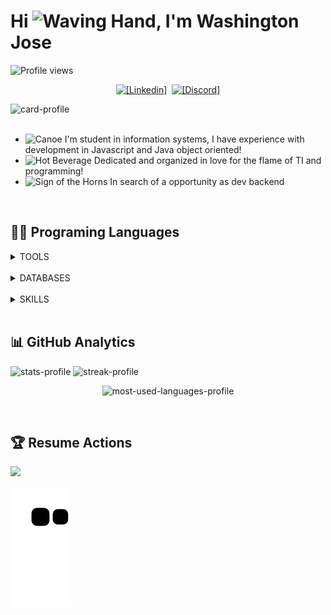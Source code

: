 # Hi <img src="https://raw.githubusercontent.com/Tarikul-Islam-Anik/Animated-Fluent-Emojis/master/Emojis/Hand%20gestures/Waving%20Hand.png" alt="Waving Hand" width="100" height="100" />, I'm Washington Jose


<p aling="left"><img alt="Profile views" src="https://komarev.com/ghpvc/?username=washingtonjrdev&color=FF7139" />
</p>

<p align="center">
  <a href="https://www.linkedin.com/in/washingtonjose" target="_blank"><img alt="[Linkedin]" src="https://img.shields.io/badge/Washington Jose-000000?style=flat-square&logo=linkedin&logoColor=FF7139" target="_blank"/></a>&nbsp;
  <a href="https://discord.gg/fKTVZa9kJK"><img alt="[Discord]" src="https://img.shields.io/badge/WashingtonTI-000000?style=flat-square&logo=discord&logoColor=FF7139"/></a>
</p>

<div>
<img alt="card-profile" src="https://user-images.githubusercontent.com/75760299/235548019-7d3c46a2-37f3-427e-8d33-a6b2962980d5.png"/>
</div>
&nbsp;

-  <img src="https://raw.githubusercontent.com/Tarikul-Islam-Anik/Animated-Fluent-Emojis/master/Emojis/Travel%20and%20places/Canoe.png" alt="Canoe" width="30" height="30" /> I'm student in information systems, I have experience with development in Javascript and Java object oriented!
- <img src="https://raw.githubusercontent.com/Tarikul-Islam-Anik/Animated-Fluent-Emojis/master/Emojis/Food/Hot%20Beverage.png" alt="Hot Beverage" width="30" height="30" /> Dedicated and organized in love for the flame of TI and programming!
- <img src="https://raw.githubusercontent.com/Tarikul-Islam-Anik/Animated-Fluent-Emojis/master/Emojis/Hand%20gestures/Sign%20of%20the%20Horns.png" alt="Sign of the Horns" width="30" height="30" /> In search of a opportunity as dev backend

&nbsp;
## 🧑‍💻&nbsp;Programing Languages

<details align="left">
  <summary>TOOLS</summary>  
    <img alt="Visual Code" src="https://user-images.githubusercontent.com/75760299/235329293-d04ad426-da1b-46da-94f1-fa1b3bcd36e0.png"      width="60px"/>&nbsp;    
    <img alt="Netbeans" src="https://user-images.githubusercontent.com/75760299/235328830-3f7a4296-fae5-49a0-8181-c2a6519b3540.png"   width="60px"/>
</details>
&nbsp; 

<details align="left">
  <summary>DATABASES</summary>
    <img alt="MongoDB" src="https://user-images.githubusercontent.com/75760299/235318610-b2ef7100-8c5f-4bdc-8d55-7c527feb0a55.png"  width="95px"/>&nbsp;
    <img alt="Mysql" src="https://user-images.githubusercontent.com/75760299/235317637-80a7ccb4-1ee3-4c77-87be-1c37aad620f1.png"    width="80px"/>
</details>
&nbsp;

<details align="left">  
  <summary>SKILLS</summary>
  <img alt="JS" src="https://user-images.githubusercontent.com/75760299/235330954-42ff250f-a0a8-419e-829c-d540e7a97d72.png"       width="60px"/>&nbsp;
  <img alt="HTML" src="https://user-images.githubusercontent.com/75760299/235330984-80d2f221-f2cf-4b97-8c72-0fbbf2746276.png"     width="60px"/>&nbsp;
  <img alt="JAVA" src="https://user-images.githubusercontent.com/75760299/235331004-cc49052e-241d-4652-ae5e-8a3979df93e7.png" width="60px" />
</details>
&nbsp;

## 📊&nbsp;GitHub Analytics

<p align="left">
  <img alt="stats-profile"  height="165em" src="https://github-readme-stats.vercel.app/api?username=washingtonjrdev&show_icons=true&theme=codeSTACKr&include_all_commits=true&count_private=true"/>&nbsp;<img alt="streak-profile" height="165em" src="https://github-readme-streak-stats.herokuapp.com/?user=washingtonjrdev&theme=codeSTACKr" />
</p>

<p align="center">
  <img alt="most-used-languages-profile" width="550em" src="https://github-readme-stats.vercel.app/api/top-langs/?username=washingtonjrdev&layout=compact&langs_count=7&theme=codeSTACKr"/>  
</p>
&nbsp;

## 🏆 Resume Actions

<p align="left"><a href="https://github.com/ryo-ma/github-profile-trophy"><img src="https://github-profile-trophy.vercel.app/?username=washingtonjrdev" /></a>
</p>

![Snake animation](https://github.com/washingtonjrdev/washingtonjrdev/blob/output/github-contribution-grid-snake.svg)
